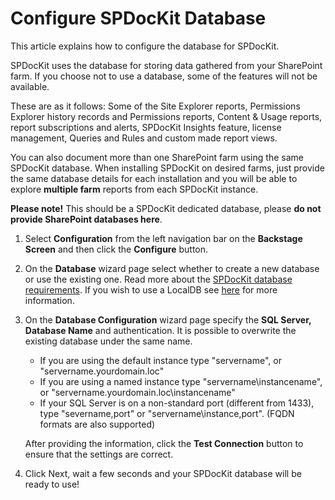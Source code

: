 # Configure SPDocKit Database

This article explains how to configure the database for SPDocKit.

SPDocKit uses the database for storing data gathered from your SharePoint farm. If you choose not to use a database, some of the features will not be available.

These are as it follows: Some of the Site Explorer reports, Permissions Explorer history records and Permissions reports, Content & Usage reports, report subscriptions and alerts, SPDocKit Insights feature, license management, Queries and Rules and custom made report views.

You can also document more than one SharePoint farm using the same SPDocKit database. When installing SPDocKit on desired farms, just provide the same database details for each installation and you will be able to explore **multiple farm** reports from each SPDocKit instance.

**Please note!** This should be a SPDocKit dedicated database, please **do not provide SharePoint databases here**.

1. Select **Configuration** from the left navigation bar on the **Backstage Screen** and then click the **Configure** button.
2. On the **Database** wizard page select whether to create a new database or use the existing one. Read more about the [SPDocKit database requirements](../requirements/sharepoint-on-premises-user-permissions-requirements.md/). If you wish to use a LocalDB see [here](../configuration/configure-localdb.md) for more information.
3. On the **Database Configuration** wizard page specify the **SQL Server, Database Name** and authentication. It is possible to overwrite the existing database under the same name.

   * If you are using the default instance type  "servername", or "servername.yourdomain.loc"
   * If you are using a named instance type "servername\instancename", or "servername.yourdomain.loc\instancename"
   * If your SQL Server is on a non-standard port \(different from 1433\), type "severname,port" or "servername\instance,port". \(FQDN formats are also supported\)

   After providing the information, click the **Test Connection** button to ensure that the settings are correct.

4. Click Next, wait a few seconds and your SPDocKit database will be ready to use!

